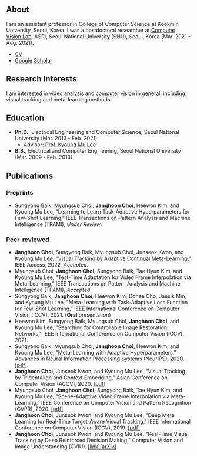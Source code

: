 ## About

I am an assistant professor in College of Computer Science at Kookmin University, Seoul, Korea. I was a postdoctoral researcher at [Computer Vision Lab](https://cv.snu.ac.kr), ASRI, Seoul National University (SNU), Seoul, Korea (Mar. 2021 - Aug. 2021).

- [CV](https://www.overleaf.com/read/zqkfvxrkjcyz)
- [Google Scholar](https://scholar.google.com/citations?user=Y9JkA2IAAAAJ&hl=en)


## Research Interests

I am interested in video analysis and computer vision in general, including visual tracking and meta-learning methods.


## Education

- **Ph.D.**, Electrical Engineering and Computer Science, Seoul National University (Mar. 2013 - Feb. 2021)
  - Advisor: [Prof. Kyoung Mu Lee](https://cv.snu.ac.kr/kmlee)
- **B.S.**, Electrical and Computer Engineering, Seoul National University (Mar. 2009 - Feb. 2013)


## Publications

### Preprints

- Sungyong Baik, Myungsub Choi, **Janghoon Choi**, Heewon Kim, and Kyoung Mu Lee, "Learning to Learn Task-Adaptive Hyperparameters for Few-Shot Learning," IEEE Transactions on Pattern Analysis and Machine Intelligence (TPAMI), *Under Review*.

### Peer-reviewed

- **Janghoon Choi**, Sungyong Baik, Myungsub Choi, Junseok Kwon, and Kyoung Mu Lee, "Visual Tracking by Adaptive Continual Meta-Learning," IEEE Access, 2022, *Accepted*.
- Myungsub Choi, **Janghoon Choi**, Sungyong Baik, Tae Hyun Kim, and Kyoung Mu Lee, "Test-Time Adaptation for Video Frame Interpolation via Meta-Learning," IEEE Transactions on Pattern Analysis and Machine Intelligence (TPAMI), *Accepted*.
- Sungyong Baik, **Janghoon Choi**, Heewon Kim, Dohee Cho, Jaesik Min, and Kyoung Mu Lee, "Meta-Learning with Task-Adaptive Loss Function for Few-Shot Learning," IEEE International Conference on Computer Vision (ICCV), 2021. (**Oral** presentation)
- Heewon Kim, Sungyong Baik, Myungsub Choi, **Janghoon Choi**, and Kyoung Mu Lee, "Searching for Controllable Image Restoration Networks," IEEE International Conference on Computer Vision (ICCV), 2021.
- Sungyong Baik, Myungsub Choi, **Janghoon Choi**, Heewon Kim, and Kyoung Mu Lee, "Meta-Learning with Adaptive Hyperparameters," Advances in Neural Information Processing Systems (NeurIPS), 2020. [[pdf]](https://proceedings.neurips.cc//paper/2020/file/ee89223a2b625b5152132ed77abbcc79-Paper.pdf)
- **Janghoon Choi**, Junseok Kwon, and Kyoung Mu Lee, "Visual Tracking by TridentAlign and Context Embedding," Asian Conference on Computer Vision (ACCV), 2020. [[pdf]](https://openaccess.thecvf.com/content/ACCV2020/papers/Choi_Visual_Tracking_by_TridentAlign_and_Context_Embedding_ACCV_2020_paper.pdf)
- Myungsub Choi, **Janghoon Choi**, Sungyong Baik, Tae Hyun Kim, and Kyoung Mu Lee, "Scene-Adaptive Video Frame Interpolation via Meta-Learning," IEEE Conference on Computer Vision and Pattern Recognition (CVPR), 2020. [[pdf]](https://openaccess.thecvf.com/content_CVPR_2020/papers/Choi_Scene-Adaptive_Video_Frame_Interpolation_via_Meta-Learning_CVPR_2020_paper.pdf)
- **Janghoon Choi**, Junseok Kwon, and Kyoung Mu Lee, "Deep Meta Learning for Real-Time Target-Aware Visual Tracking," IEEE International Conference on Computer Vision (ICCV), 2019. [[pdf]](https://openaccess.thecvf.com/content_ICCV_2019/papers/Choi_Deep_Meta_Learning_for_Real-Time_Target-Aware_Visual_Tracking_ICCV_2019_paper.pdf)
- **Janghoon Choi**, Junseok Kwon, and Kyoung Mu Lee, "Real-Time Visual Tracking by Deep Reinforced Decision Making," Computer Vision and Image Understanding (CVIU). [[link]](https://www.sciencedirect.com/science/article/pii/S1077314218300754)[[arXiv]](https://arxiv.org/abs/1702.06291)
